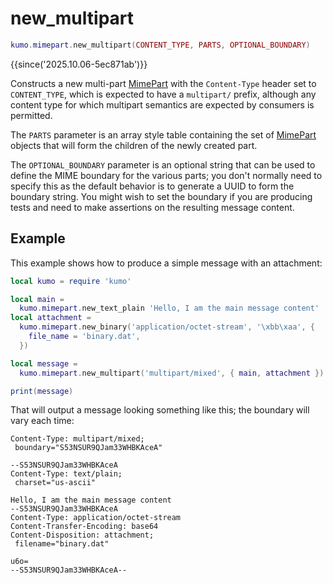 # new_multipart

```lua
kumo.mimepart.new_multipart(CONTENT_TYPE, PARTS, OPTIONAL_BOUNDARY)
```

{{since('2025.10.06-5ec871ab')}}

Constructs a new multi-part [MimePart](../mimepart/index.md) with the
`Content-Type` header set to `CONTENT_TYPE`, which is expected to have a
`multipart/` prefix, although any content type for which multipart semantics
are expected by consumers is permitted.

The `PARTS` parameter is an array style table containing the set of
[MimePart](../mimepart/index.md) objects that will form the children of the
newly created part.

The `OPTIONAL_BOUNDARY` parameter is an optional string that can be used to
define the MIME boundary for the various parts; you don't normally need to
specify this as the default behavior is to generate a UUID to form the boundary
string.  You might wish to set the boundary if you are producing tests and need
to make assertions on the resulting message content.

## Example

This example shows how to produce a simple message with an attachment:

```lua
local kumo = require 'kumo'

local main =
  kumo.mimepart.new_text_plain 'Hello, I am the main message content'
local attachment =
  kumo.mimepart.new_binary('application/octet-stream', '\xbb\xaa', {
    file_name = 'binary.dat',
  })

local message =
  kumo.mimepart.new_multipart('multipart/mixed', { main, attachment })

print(message)
```

That will output a message looking something like this; the boundary will vary each time:

```
Content-Type: multipart/mixed;
 boundary="S53NSUR9QJam33WHBKAceA"

--S53NSUR9QJam33WHBKAceA
Content-Type: text/plain;
 charset="us-ascii"

Hello, I am the main message content
--S53NSUR9QJam33WHBKAceA
Content-Type: application/octet-stream
Content-Transfer-Encoding: base64
Content-Disposition: attachment;
 filename="binary.dat"

u6o=
--S53NSUR9QJam33WHBKAceA--

```

